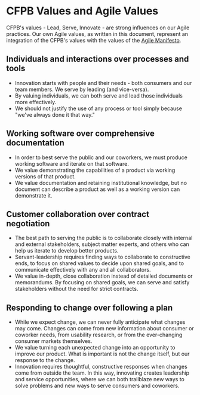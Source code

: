 # CFPB Values and Agile Values

CFPB's values - Lead, Serve, Innovate - are strong influences on our Agile practices. Our own Agile values, as written in this document, represent an integration of the CFPB's values with the values of the [Agile Manifesto](http://agilemanifesto.org/).

## __Individuals and interactions over processes and tools__
* Innovation starts with people and their needs - both consumers and our team members. We serve by leading (and vice-versa).
* By valuing individuals, we can both serve and lead those individuals more effectively.
* We should not justify the use of any process or tool simply because "we've always done it that way."

## __Working software over comprehensive documentation__
* In order to best serve the public and our coworkers, we must produce working software and iterate on that software.
* We value demonstrating the capabilities of a product via working versions of that product.
* We value documentation and retaining institutional knowledge, but no document can describe a product as well as a working version can demonstrate it.

## __Customer collaboration over contract negotiation__
* The best path to serving the public is to collaborate closely with internal and external stakeholders, subject matter experts, and others who can help us iterate to develop better products.
* Servant-leadership requires finding ways to collaborate to constructive ends, to focus on shared values to decide upon shared goals, and to communicate effectively with any and all collaborators.
* We value in-depth, close collaboration instead of detailed documents or memorandums. By focusing on shared goals, we can serve and satisfy stakeholders without the need for strict contracts.

## __Responding to change over following a plan__
* While we expect change, we can never fully anticipate what changes may come. Changes can come from new information about consumer or coworker needs, from usability research, or from the ever-changing consumer markets themselves.
* We value turning each unexpected change into an opportunity to improve our product. What is important is not the change itself, but our response to the change.
* Innovation requires thoughtful, constructive responses when changes come from outside the team. In this way, innovating creates leadership and service opportunities, where we can both trailblaze new ways to solve problems and new ways to serve consumers and coworkers.
